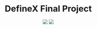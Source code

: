<h1 align="center">
DefineX Final Project</h1>

<p align="center">
  <img src="https://img.shields.io/badge/-Java-ffffff?style=flat&logo=Java&logoColor=red">
  <img src="https://img.shields.io/badge/Spring_Boot-4285f4?style=flat&logo=springBoot&logoColor=white">
</p>
